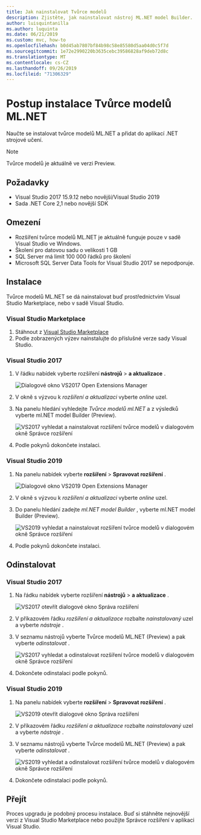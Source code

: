```yaml
---
title: Jak nainstalovat Tvůrce modelů
description: Zjistěte, jak nainstalovat nástroj ML.NET model Builder.
author: luisquintanilla
ms.author: luquinta
ms.date: 06/21/2019
ms.custom: mvc, how-to
ms.openlocfilehash: b0d45ab7807bf84b98c58e85580d5aa04d0c5f7d
ms.sourcegitcommit: 1e72e2990220b3635cebc39586828af9deb72d8c
ms.translationtype: MT
ms.contentlocale: cs-CZ
ms.lasthandoff: 09/26/2019
ms.locfileid: "71306329"
---
```

# <a name="how-to-install-mlnet-model-builder"></a>Postup instalace Tvůrce modelů ML.NET

Naučte se instalovat tvůrce modelů ML.NET a přidat do aplikací .NET strojové učení.

> [!NOTE]
> Tvůrce modelů je aktuálně ve verzi Preview.

## <a name="pre-requisites"></a>Požadavky

- Visual Studio 2017 15.9.12 nebo novější/Visual Studio 2019
- Sada .NET Core 2,1 nebo novější SDK

## <a name="limitations"></a>Omezení

- Rozšíření tvůrce modelů ML.NET je aktuálně funguje pouze v sadě Visual Studio ve Windows.
- Školení pro datovou sadu o velikosti 1 GB
- SQL Server má limit 100 000 řádků pro školení
- Microsoft SQL Server Data Tools for Visual Studio 2017 se nepodporuje.

## <a name="install"></a>Instalace

Tvůrce modelů ML.NET se dá nainstalovat buď prostřednictvím Visual Studio Marketplace, nebo v sadě Visual Studio. 

### <a name="visual-studio-marketplace"></a>Visual Studio Marketplace

1. Stáhnout z [Visual Studio Marketplace](https://marketplace.visualstudio.com/items?itemName=MLNET.07)
1. Podle zobrazených výzev nainstalujte do příslušné verze sady Visual Studio.

### <a name="visual-studio-2017"></a>Visual Studio 2017

1. V řádku nabídek vyberte rozšíření **nástrojů** > **a aktualizace** .

    ![Dialogové okno VS2017 Open Extensions Manager](./media/install-model-builder/vs2017-open-extensions-manager.png)

1. V okně s výzvou k *rozšíření a aktualizaci* vyberte *online* uzel.
1. Na panelu hledání vyhledejte *Tvůrce modelů ml.NET* a z výsledků vyberte ml.NET model Builder (Preview).

    ![VS2017 vyhledat a nainstalovat rozšíření tvůrce modelů v dialogovém okně Správce rozšíření](./media/install-model-builder/vs2017-install-model-builder.png)

1. Podle pokynů dokončete instalaci.

### <a name="visual-studio-2019"></a>Visual Studio 2019

1. Na panelu nabídek vyberte **rozšíření** > **Spravovat rozšíření** .

    ![Dialogové okno VS2019 Open Extensions Manager](./media/install-model-builder/vs2019-open-extensions-manager.png)

1. V okně s výzvou k *rozšíření a aktualizaci* vyberte *online* uzel.
1. Do panelu hledání zadejte *ml.NET model Builder* , vyberte ml.NET model Builder (Preview).

    ![VS2019 vyhledat a nainstalovat rozšíření tvůrce modelů v dialogovém okně Správce rozšíření](./media/install-model-builder/vs2019-install-model-builder.png)

1. Podle pokynů dokončete instalaci.

## <a name="uninstall"></a>Odinstalovat

### <a name="visual-studio-2017"></a>Visual Studio 2017

1. Na řádku nabídek vyberte rozšíření **nástrojů** > **a aktualizace** .

    ![VS2017 otevřít dialogové okno Správa rozšíření](./media/install-model-builder/vs2017-open-extensions-manager.png)

1. V příkazovém řádku *rozšíření a aktualizace* rozbalte *nainstalovaný* uzel a vyberte *nástroje* .
1. V seznamu nástrojů vyberte Tvůrce modelů ML.NET (Preview) a pak vyberte *odinstalovat* .

    ![VS2017 vyhledat a odinstalovat rozšíření tvůrce modelů v dialogovém okně Správce rozšíření](./media/install-model-builder/vs2017-uninstall-model-builder.png)

1. Dokončete odinstalaci podle pokynů.

### <a name="visual-studio-2019"></a>Visual Studio 2019

1. Na panelu nabídek vyberte **rozšíření** > **Spravovat rozšíření** .

    ![VS2019 otevřít dialogové okno Správa rozšíření](./media/install-model-builder/vs2019-open-extensions-manager.png)

1. V příkazovém řádku *rozšíření a aktualizace* rozbalte *nainstalovaný* uzel a vyberte *nástroje* .
1. V seznamu nástrojů vyberte Tvůrce modelů ML.NET (Preview) a pak vyberte *odinstalovat* .

    ![VS2019 vyhledat a odinstalovat rozšíření tvůrce modelů v dialogovém okně Správce rozšíření](./media/install-model-builder/vs2019-uninstall-model-builder.png)

1. Dokončete odinstalaci podle pokynů.

## <a name="upgrade"></a>Přejít

Proces upgradu je podobný procesu instalace. Buď si stáhněte nejnovější verzi z Visual Studio Marketplace nebo použijte Správce rozšíření v aplikaci Visual Studio.

